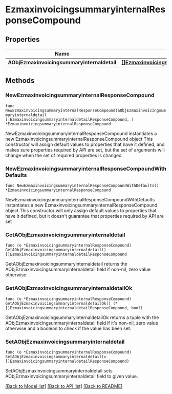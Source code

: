 # EzmaxinvoicingsummaryinternalResponseCompound

## Properties

Name | Type | Description | Notes
------------ | ------------- | ------------- | -------------
**AObjEzmaxinvoicingsummaryinternaldetail** | [**[]EzmaxinvoicingsummaryinternaldetailResponseCompound**](EzmaxinvoicingsummaryinternaldetailResponseCompound.md) |  | 

## Methods

### NewEzmaxinvoicingsummaryinternalResponseCompound

`func NewEzmaxinvoicingsummaryinternalResponseCompound(aObjEzmaxinvoicingsummaryinternaldetail []EzmaxinvoicingsummaryinternaldetailResponseCompound, ) *EzmaxinvoicingsummaryinternalResponseCompound`

NewEzmaxinvoicingsummaryinternalResponseCompound instantiates a new EzmaxinvoicingsummaryinternalResponseCompound object
This constructor will assign default values to properties that have it defined,
and makes sure properties required by API are set, but the set of arguments
will change when the set of required properties is changed

### NewEzmaxinvoicingsummaryinternalResponseCompoundWithDefaults

`func NewEzmaxinvoicingsummaryinternalResponseCompoundWithDefaults() *EzmaxinvoicingsummaryinternalResponseCompound`

NewEzmaxinvoicingsummaryinternalResponseCompoundWithDefaults instantiates a new EzmaxinvoicingsummaryinternalResponseCompound object
This constructor will only assign default values to properties that have it defined,
but it doesn't guarantee that properties required by API are set

### GetAObjEzmaxinvoicingsummaryinternaldetail

`func (o *EzmaxinvoicingsummaryinternalResponseCompound) GetAObjEzmaxinvoicingsummaryinternaldetail() []EzmaxinvoicingsummaryinternaldetailResponseCompound`

GetAObjEzmaxinvoicingsummaryinternaldetail returns the AObjEzmaxinvoicingsummaryinternaldetail field if non-nil, zero value otherwise.

### GetAObjEzmaxinvoicingsummaryinternaldetailOk

`func (o *EzmaxinvoicingsummaryinternalResponseCompound) GetAObjEzmaxinvoicingsummaryinternaldetailOk() (*[]EzmaxinvoicingsummaryinternaldetailResponseCompound, bool)`

GetAObjEzmaxinvoicingsummaryinternaldetailOk returns a tuple with the AObjEzmaxinvoicingsummaryinternaldetail field if it's non-nil, zero value otherwise
and a boolean to check if the value has been set.

### SetAObjEzmaxinvoicingsummaryinternaldetail

`func (o *EzmaxinvoicingsummaryinternalResponseCompound) SetAObjEzmaxinvoicingsummaryinternaldetail(v []EzmaxinvoicingsummaryinternaldetailResponseCompound)`

SetAObjEzmaxinvoicingsummaryinternaldetail sets AObjEzmaxinvoicingsummaryinternaldetail field to given value.



[[Back to Model list]](../README.md#documentation-for-models) [[Back to API list]](../README.md#documentation-for-api-endpoints) [[Back to README]](../README.md)


